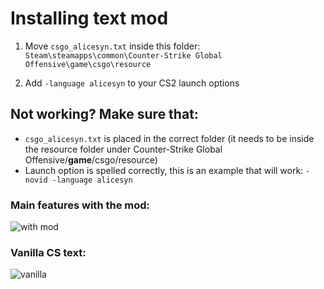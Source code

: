 # Installing text mod
1. Move `csgo_alicesyn.txt` inside this folder: `Steam\steamapps\common\Counter-Strike Global Offensive\game\csgo\resource`

2. Add `-language alicesyn` to your CS2 launch options

## Not working? Make sure that:
* `csgo_alicesyn.txt` is placed in the correct folder (it needs to be inside the resource folder under Counter-Strike Global Offensive/**game**/csgo/resource)
* Launch option is spelled correctly, this is an example that will work: `-novid -language alicesyn`

### Main features with the mod:
![with mod](https://i.imgur.com/8Y4p8g9.png)

### Vanilla CS text:
![vanilla](https://i.imgur.com/qvbkjng.png)
